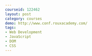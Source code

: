 ```yaml
---
courseid: 122462
layout: post
category: courses
demo: http://www.conf.rouxacademy.com/
tags:
- Web Development
- JavaScript
- DOM
- CSS
---
```

